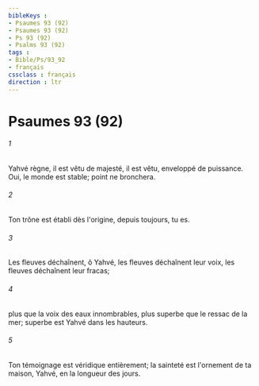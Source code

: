 ```yaml
---
bibleKeys : 
- Psaumes 93 (92)
- Psaumes 93 (92)
- Ps 93 (92)
- Psalms 93 (92)
tags : 
- Bible/Ps/93_92
- français
cssclass : français
direction : ltr
---
```


# Psaumes 93 (92)

###### 1
Yahvé règne, il est vêtu de majesté, il est vêtu, enveloppé de puissance. Oui, le monde est stable; point ne bronchera.
###### 2
Ton trône est établi dès l'origine, depuis toujours, tu es.
###### 3
Les fleuves déchaînent, ô Yahvé, les fleuves déchaînent leur voix, les fleuves déchaînent leur fracas;
###### 4
plus que la voix des eaux innombrables, plus superbe que le ressac de la mer; superbe est Yahvé dans les hauteurs.
###### 5
Ton témoignage est véridique entièrement; la sainteté est l'ornement de ta maison, Yahvé, en la longueur des jours.
